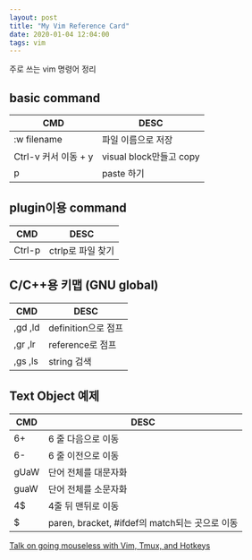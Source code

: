```yaml
---
layout: post
title: "My Vim Reference Card"
date: 2020-01-04 12:04:00
tags: vim
---
```


주로 쓰는 vim 명령어 정리

## basic command

| CMD	                         | DESC                      |
|--------------------------------|---------------------------|
| :w filename                    | 파일 이름으로 저장        |
| Ctrl-v 커서 이동 + y           | visual block만들고 copy   |
| p                              | paste 하기                |

## plugin이용 command

| CMD	                         | DESC                      |
|--------------------------------|---------------------------|
| Ctrl-p                         | ctrlp로 파일 찾기         |


## C/C++용 키맵 (GNU global)

| CMD	                           | DESC                      |
|----------------------------------|---------------------------|
| ,gd ,ld                          | definition으로 점프       |
| ,gr ,lr                          | reference로 점프          |
| ,gs ,ls                          | string 검색               |

## Text Object 예제

| CMD	        | DESC                                           |
|---------------|------------------------------------------------|
| 6+            | 6 줄 다음으로 이동                             |
| 6-            | 6 줄 이전으로 이동                             |
| gUaW          | 단어 전체를 대문자화                           |
| guaW          | 단어 전체를 소문자화                           |
| 4$            | 4줄 뒤 맨뒤로 이동                             |
| $             | paren, bracket, #ifdef의 match되는 곳으로 이동 |

[Talk on going mouseless with Vim, Tmux, and Hotkeys](https://www.youtube.com/watch?v=E-ZbrtoSuzw)


